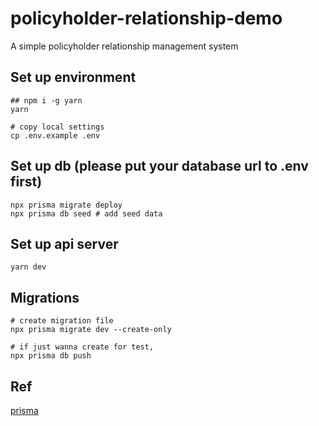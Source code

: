 # policyholder-relationship-demo

A simple policyholder relationship management system

## Set up environment

```shell
## npm i -g yarn
yarn

# copy local settings
cp .env.example .env

```

## Set up db (please put your database url to .env first)

```shell
npx prisma migrate deploy
npx prisma db seed # add seed data
```

## Set up api server

```shell
yarn dev
```

## Migrations

```shell
# create migration file
npx prisma migrate dev --create-only

# if just wanna create for test,
npx prisma db push

```

## Ref

[prisma](https://www.prisma.io/docs/concepts/components/prisma-schema)
